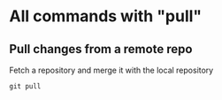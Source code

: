 # All commands with "pull"

## Pull changes from a remote repo

Fetch a repository and merge it with the local repository

`git pull`
